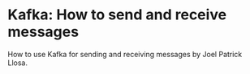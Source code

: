 # Kafka: How to send and receive messages
How to use Kafka for sending and receiving messages by Joel Patrick Llosa.